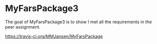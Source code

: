 # MyFarsPackage3

The goal of MyFarsPackage3 is to show I met all the requirements in the peer assignment.

https://travis-ci.org/MMJansen/MyFarsPackage


